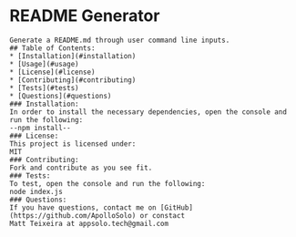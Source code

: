 # README Generator
    Generate a README.md through user command line inputs.
    ## Table of Contents:
    * [Installation](#installation)
    * [Usage](#usage)
    * [License](#license)
    * [Contributing](#contributing)
    * [Tests](#tests)
    * [Questions](#questions)
    ### Installation:
    In order to install the necessary dependencies, open the console and run the following:
    --npm install--
    ### License:
    This project is licensed under:
    MIT
    ### Contributing:
    Fork and contribute as you see fit.
    ### Tests:
    To test, open the console and run the following:
    node index.js
    ### Questions:
    If you have questions, contact me on [GitHub](https://github.com/ApolloSolo) or constact
    Matt Teixeira at appsolo.tech@gmail.com
    